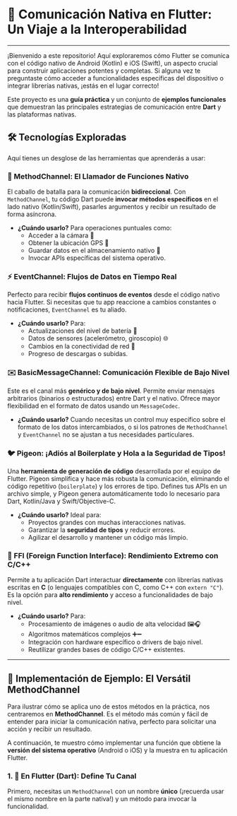 # 🚀 Comunicación Nativa en Flutter: Un Viaje a la Interoperabilidad

---

¡Bienvenido a este repositorio! Aquí exploraremos cómo Flutter se comunica con el código nativo de Android (Kotlin) e iOS (Swift), un aspecto crucial para construir aplicaciones potentes y completas. Si alguna vez te preguntaste cómo acceder a funcionalidades específicas del dispositivo o integrar librerías nativas, ¡estás en el lugar correcto!

Este proyecto es una **guía práctica** y un conjunto de **ejemplos funcionales** que demuestran las principales estrategias de comunicación entre **Dart** y las plataformas nativas.

## 🛠️ Tecnologías Exploradas

Aquí tienes un desglose de las herramientas que aprenderás a usar:

### 📱 MethodChannel: El Llamador de Funciones Nativo
El caballo de batalla para la comunicación **bidireccional**. Con `MethodChannel`, tu código Dart puede **invocar métodos específicos** en el lado nativo (Kotlin/Swift), pasarles argumentos y recibir un resultado de forma asíncrona.

* **¿Cuándo usarlo?** Para operaciones puntuales como:
    * Acceder a la cámara 📸
    * Obtener la ubicación GPS 📍
    * Guardar datos en el almacenamiento nativo 💾
    * Invocar APIs específicas del sistema operativo.

### ⚡ EventChannel: Flujos de Datos en Tiempo Real
Perfecto para recibir **flujos continuos de eventos** desde el código nativo hacia Flutter. Si necesitas que tu app reaccione a cambios constantes o notificaciones, `EventChannel` es tu aliado.

* **¿Cuándo usarlo?** Para:
    * Actualizaciones del nivel de batería 🔋
    * Datos de sensores (acelerómetro, giroscopio) 🌐
    * Cambios en la conectividad de red 📶
    * Progreso de descargas o subidas.

### ✉️ BasicMessageChannel: Comunicación Flexible de Bajo Nivel
Este es el canal más **genérico y de bajo nivel**. Permite enviar mensajes arbitrarios (binarios o estructurados) entre Dart y el nativo. Ofrece mayor flexibilidad en el formato de datos usando un `MessageCodec`.

* **¿Cuándo usarlo?** Cuando necesitas un control muy específico sobre el formato de los datos intercambiados, o si los patrones de `MethodChannel` y `EventChannel` no se ajustan a tus necesidades particulares.

### 🐦 Pigeon: ¡Adiós al Boilerplate y Hola a la Seguridad de Tipos!
Una **herramienta de generación de código** desarrollada por el equipo de Flutter. Pigeon simplifica y hace más robusta la comunicación, eliminando el código repetitivo (`boilerplate`) y los errores de tipo. Defines tus APIs en un archivo simple, y Pigeon genera automáticamente todo lo necesario para Dart, Kotlin/Java y Swift/Objective-C.

* **¿Cuándo usarlo?** Ideal para:
    * Proyectos grandes con muchas interacciones nativas.
    * Garantizar la **seguridad de tipos** y reducir errores.
    * Agilizar el desarrollo y mantener un código más limpio.

### 🔗 FFI (Foreign Function Interface): Rendimiento Extremo con C/C++
Permite a tu aplicación Dart interactuar **directamente** con librerías nativas escritas en **C** (o lenguajes compatibles con C, como C++ con `extern "C"`). Es la opción para **alto rendimiento** y acceso a funcionalidades de bajo nivel.

* **¿Cuándo usarlo?** Para:
    * Procesamiento de imágenes o audio de alta velocidad 🖼️🎧
    * Algoritmos matemáticos complejos ➕➖
    * Integración con hardware específico o drivers de bajo nivel.
    * Reutilizar grandes bases de código C/C++ existentes.

---

## 🚀 Implementación de Ejemplo: El Versátil MethodChannel

Para ilustrar cómo se aplica uno de estos métodos en la práctica, nos centraremos en **MethodChannel**. Es el método más común y fácil de entender para iniciar la comunicación nativa, perfecto para solicitar una acción y recibir un resultado.

A continuación, te muestro cómo implementar una función que obtiene la **versión del sistema operativo** (Android o iOS) y la muestra en tu aplicación Flutter.

### 1. 🎯 En Flutter (Dart): Define Tu Canal

Primero, necesitas un `MethodChannel` con un nombre **único** (¡recuerda usar el mismo nombre en la parte nativa!) y un método para invocar la funcionalidad.

